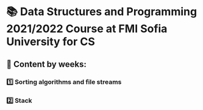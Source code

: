 # :books: Data Structures and Programming 2021/2022 Course at FMI Sofia University for CS

## :pushpin: Content by weeks: 
### :one: Sorting algorithms and file streams 
### :two: Stack